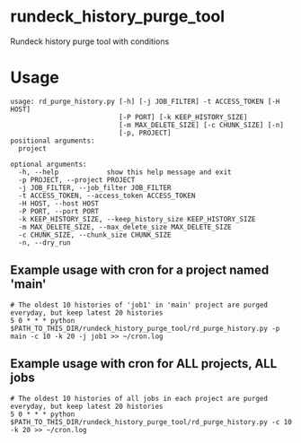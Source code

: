 # rundeck_history_purge_tool
Rundeck history purge tool with conditions

# Usage
```
usage: rd_purge_history.py [-h] [-j JOB_FILTER] -t ACCESS_TOKEN [-H HOST]
                           [-P PORT] [-k KEEP_HISTORY_SIZE]
                           [-m MAX_DELETE_SIZE] [-c CHUNK_SIZE] [-n]
                           [-p, PROJECT]
positional arguments:
  project

optional arguments:
  -h, --help            show this help message and exit
  -p PROJECT, --project PROJECT
  -j JOB_FILTER, --job_filter JOB_FILTER
  -t ACCESS_TOKEN, --access_token ACCESS_TOKEN
  -H HOST, --host HOST
  -P PORT, --port PORT
  -k KEEP_HISTORY_SIZE, --keep_history_size KEEP_HISTORY_SIZE
  -m MAX_DELETE_SIZE, --max_delete_size MAX_DELETE_SIZE
  -c CHUNK_SIZE, --chunk_size CHUNK_SIZE
  -n, --dry_run
```

## Example usage with cron for a project named 'main'
```
# The oldest 10 histories of 'job1' in 'main' project are purged everyday, but keep latest 20 histories
5 0 * * * python $PATH_TO_THIS_DIR/rundeck_history_purge_tool/rd_purge_history.py -p main -c 10 -k 20 -j job1 >> ~/cron.log
```

## Example usage with cron for ALL projects, ALL jobs
```
# The oldest 10 histories of all jobs in each project are purged everyday, but keep latest 20 histories
5 0 * * * python $PATH_TO_THIS_DIR/rundeck_history_purge_tool/rd_purge_history.py -c 10 -k 20 >> ~/cron.log
```
